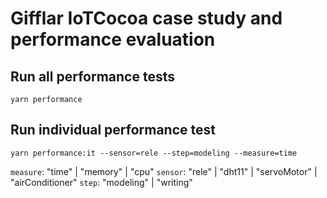 # Gifflar IoTCocoa case study and performance evaluation

## Run all performance tests

```
yarn performance
```

## Run individual performance test

```
yarn performance:it --sensor=rele --step=modeling --measure=time
```

`measure`: "time" | "memory" | "cpu"
`sensor`: "rele" | "dht11" | "servoMotor" | "airConditioner"
`step`: "modeling" | "writing"